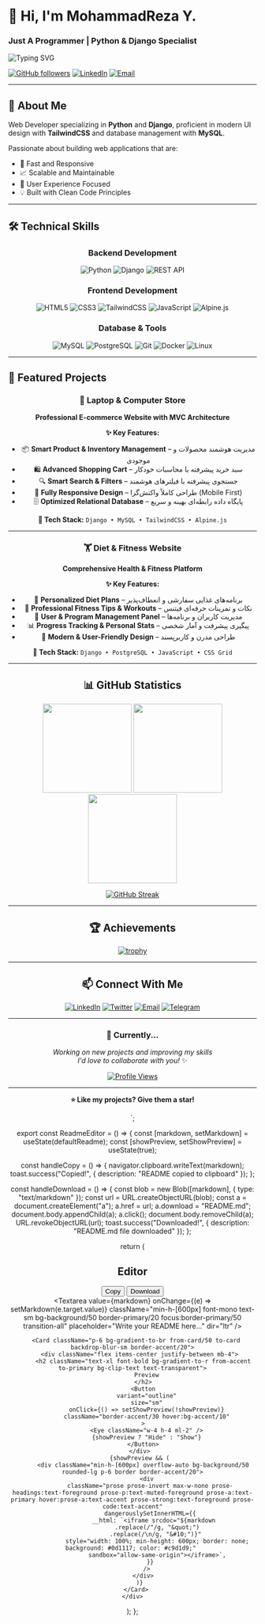 

# 👋 Hi, I'm MohammadReza Y.

### Just A Programmer | Python & Django Specialist

<img src="https://readme-typing-svg.herokuapp.com?font=Fira+Code&pause=1000&color=8B5CF6&center=true&vCenter=true&width=435&lines=Full+Stack+Developer;Python+%26+Django+Expert;Clean+Code+Enthusiast;Passionate+Learner" alt="Typing SVG" />

[![GitHub followers](https://img.shields.io/github/followers/MohammadReza.Y?style=social)](https://github.com/MohammadReza.Y)
[![LinkedIn](https://img.shields.io/badge/-LinkedIn-0077B5?style=flat&logo=Linkedin&logoColor=white)](https://linkedin.com/in/yourprofile)
[![Email](https://img.shields.io/badge/-Email-D14836?style=flat&logo=Gmail&logoColor=white)](mailto:youremail@example.com)

</div>

---

## 🎯 About Me

Web Developer specializing in **Python** and **Django**, proficient in modern UI design with **TailwindCSS** and database management with **MySQL**. 

Passionate about building web applications that are:
- 🚀 Fast and Responsive
- 📈 Scalable and Maintainable  
- 🎨 User Experience Focused
- 💡 Built with Clean Code Principles

---

## 🛠️ Technical Skills

<div align="center">

### Backend Development
![Python](https://img.shields.io/badge/Python-3776AB?style=for-the-badge&logo=python&logoColor=white)
![Django](https://img.shields.io/badge/Django-092E20?style=for-the-badge&logo=django&logoColor=white)
![REST API](https://img.shields.io/badge/REST_API-009688?style=for-the-badge&logo=fastapi&logoColor=white)

### Frontend Development
![HTML5](https://img.shields.io/badge/HTML5-E34F26?style=for-the-badge&logo=html5&logoColor=white)
![CSS3](https://img.shields.io/badge/CSS3-1572B6?style=for-the-badge&logo=css3&logoColor=white)
![TailwindCSS](https://img.shields.io/badge/Tailwind_CSS-38B2AC?style=for-the-badge&logo=tailwind-css&logoColor=white)
![JavaScript](https://img.shields.io/badge/JavaScript-F7DF1E?style=for-the-badge&logo=javascript&logoColor=black)
![Alpine.js](https://img.shields.io/badge/Alpine.js-8BC0D0?style=for-the-badge&logo=alpine.js&logoColor=black)

### Database & Tools
![MySQL](https://img.shields.io/badge/MySQL-4479A1?style=for-the-badge&logo=mysql&logoColor=white)
![PostgreSQL](https://img.shields.io/badge/PostgreSQL-316192?style=for-the-badge&logo=postgresql&logoColor=white)
![Git](https://img.shields.io/badge/Git-F05032?style=for-the-badge&logo=git&logoColor=white)
![Docker](https://img.shields.io/badge/Docker-2496ED?style=for-the-badge&logo=docker&logoColor=white)
![Linux](https://img.shields.io/badge/Linux-FCC624?style=for-the-badge&logo=linux&logoColor=black)

</div>

---

## 💼 Featured Projects

<div align="center">

### 🛒 Laptop & Computer Store
**Professional E-commerce Website with MVC Architecture**

**✨ Key Features:**
- 📦 **Smart Product & Inventory Management** – مدیریت هوشمند محصولات و موجودی
- 🛍️ **Advanced Shopping Cart** – سبد خرید پیشرفته با محاسبات خودکار
- 🔍 **Smart Search & Filters** – جستجوی پیشرفته با فیلترهای هوشمند
- 📱 **Fully Responsive Design** – طراحی کاملاً واکنش‌گرا (Mobile First)
- 🗄️ **Optimized Relational Database** – پایگاه داده رابطه‌ای بهینه و سریع

**🔧 Tech Stack:** `Django • MySQL • TailwindCSS • Alpine.js`

---

### 🏋️ Diet & Fitness Website
**Comprehensive Health & Fitness Platform**

**✨ Key Features:**
- 🥗 **Personalized Diet Plans** – برنامه‌های غذایی سفارشی و انعطاف‌پذیر
- 💪 **Professional Fitness Tips & Workouts** – نکات و تمرینات حرفه‌ای فیتنس
- 👥 **User & Program Management Panel** – مدیریت کاربران و برنامه‌ها
- 📊 **Progress Tracking & Personal Stats** – پیگیری پیشرفت و آمار شخصی
- 🎨 **Modern & User-Friendly Design** – طراحی مدرن و کاربرپسند

**🔧 Tech Stack:** `Django • PostgreSQL • JavaScript • CSS Grid`


---

## 📊 GitHub Statistics

<div align="center">

<!-- GitHub Stats (Commits, Repos, Stars) -->
<img height="180em" src="https://github-readme-stats.vercel.app/api?username=MohammadYoussefi&show_icons=true&theme=tokyonight&include_all_commits=true&count_private=true&hide_border=true&bg_color=0D1117&title_color=8B5CF6&icon_color=14F195&text_color=FFFFFF"/>

<!-- Top Languages -->
<img height="180em" src="https://github-readme-stats.vercel.app/api/top-langs/?username=MohammadYoussefi&layout=compact&theme=tokyonight&hide_border=true&bg_color=0D1117&title_color=8B5CF6&text_color=FFFFFF"/>

<!-- GitHub Streak -->
<img height="180em" src="https://github-readme-streak-stats.herokuapp.com/?user=MohammadYoussefi&theme=tokyonight&hide_border=true&background=0D1117&ring=8B5CF6&fire=14F195&currStreakLabel=8B5CF6"/>

</div>


<div align="center">

[![GitHub Streak](https://github-readme-streak-stats.herokuapp.com/?user=MohammadReza.Y&theme=tokyonight&hide_border=true&background=0D1117&ring=8B5CF6&fire=14F195&currStreakLabel=8B5CF6)](https://git.io/streak-stats)

</div>

---

## 🏆 Achievements

<div align="center">

[![trophy](https://github-profile-trophy.vercel.app/?username=MohammadReza.Y&theme=tokyonight&no-frame=true&no-bg=true&margin-w=4&column=7)](https://github.com/ryo-ma/github-profile-trophy)

</div>

---

## 📫 Connect With Me

<div align="center">

[![LinkedIn](https://img.shields.io/badge/LinkedIn-%230077B5.svg?style=for-the-badge&logo=linkedin&logoColor=white)](https://linkedin.com/in/yourprofile)
[![Twitter](https://img.shields.io/badge/Twitter-%231DA1F2.svg?style=for-the-badge&logo=Twitter&logoColor=white)](https://twitter.com/yourprofile)
[![Email](https://img.shields.io/badge/Gmail-D14836?style=for-the-badge&logo=gmail&logoColor=white)](mailto:youremail@example.com)
[![Telegram](https://img.shields.io/badge/Telegram-2CA5E0?style=for-the-badge&logo=telegram&logoColor=white)](https://t.me/yourusername)

</div>

---

<div align="center">

### 💭 Currently...

*Working on new projects and improving my skills*  
*I'd love to collaborate with you!* ✨

[![Profile Views](https://komarev.com/ghpvc/?username=MohammadReza.Y&color=8B5CF6&style=for-the-badge)](https://github.com/MohammadReza.Y)

---

**⭐ Like my projects? Give them a star!**

</div>
`;


export const ReadmeEditor = () => {
  const [markdown, setMarkdown] = useState(defaultReadme);
  const [showPreview, setShowPreview] = useState(true);

  const handleCopy = () => {
    navigator.clipboard.writeText(markdown);
    toast.success("Copied!", {
      description: "README copied to clipboard"
    });
  };

  const handleDownload = () => {
    const blob = new Blob([markdown], { type: "text/markdown" });
    const url = URL.createObjectURL(blob);
    const a = document.createElement("a");
    a.href = url;
    a.download = "README.md";
    document.body.appendChild(a);
    a.click();
    document.body.removeChild(a);
    URL.revokeObjectURL(url);
    toast.success("Downloaded!", {
      description: "README.md file downloaded"
    });
  };

  return (
    <div className="grid grid-cols-1 lg:grid-cols-2 gap-6 h-full">
      <Card className="p-6 bg-gradient-to-br from-card/50 to-card backdrop-blur-sm border-primary/20">
        <div className="flex items-center justify-between mb-4">
          <h2 className="text-xl font-bold bg-gradient-to-r from-primary to-accent bg-clip-text text-transparent">
            Editor
          </h2>
          <div className="flex gap-2">
            <Button
              variant="outline"
              size="sm"
              onClick={handleCopy}
              className="border-primary/30 hover:bg-primary/10"
            >
              <Copy className="w-4 h-4 ml-2" />
              Copy
            </Button>
            <Button
              variant="outline"
              size="sm"
              onClick={handleDownload}
              className="border-accent/30 hover:bg-accent/10"
            >
              <Download className="w-4 h-4 ml-2" />
              Download
            </Button>
          </div>
        </div>
        <Textarea
          value={markdown}
          onChange={(e) => setMarkdown(e.target.value)}
          className="min-h-[600px] font-mono text-sm bg-background/50 border-primary/20 focus:border-primary/50 transition-all"
          placeholder="Write your README here..."
          dir="ltr"
        />
      </Card>

      <Card className="p-6 bg-gradient-to-br from-card/50 to-card backdrop-blur-sm border-accent/20">
        <div className="flex items-center justify-between mb-4">
          <h2 className="text-xl font-bold bg-gradient-to-r from-accent to-primary bg-clip-text text-transparent">
            Preview
          </h2>
          <Button
            variant="outline"
            size="sm"
            onClick={() => setShowPreview(!showPreview)}
            className="border-accent/30 hover:bg-accent/10"
          >
            <Eye className="w-4 h-4 ml-2" />
            {showPreview ? "Hide" : "Show"}
          </Button>
        </div>
        {showPreview && (
          <div className="min-h-[600px] overflow-auto bg-background/50 rounded-lg p-6 border border-accent/20">
            <div
              className="prose prose-invert max-w-none prose-headings:text-foreground prose-p:text-muted-foreground prose-a:text-primary hover:prose-a:text-accent prose-strong:text-foreground prose-code:text-accent"
              dangerouslySetInnerHTML={{
                __html: `<iframe srcdoc="${markdown
                  .replace(/"/g, "&quot;")
                  .replace(/\n/g, "&#10;")}" 
                  style="width: 100%; min-height: 600px; border: none; background: #0d1117; color: #c9d1d9;" 
                  sandbox="allow-same-origin"></iframe>`,
              }}
            />
          </div>
        )}
      </Card>
    </div>
  );
};
